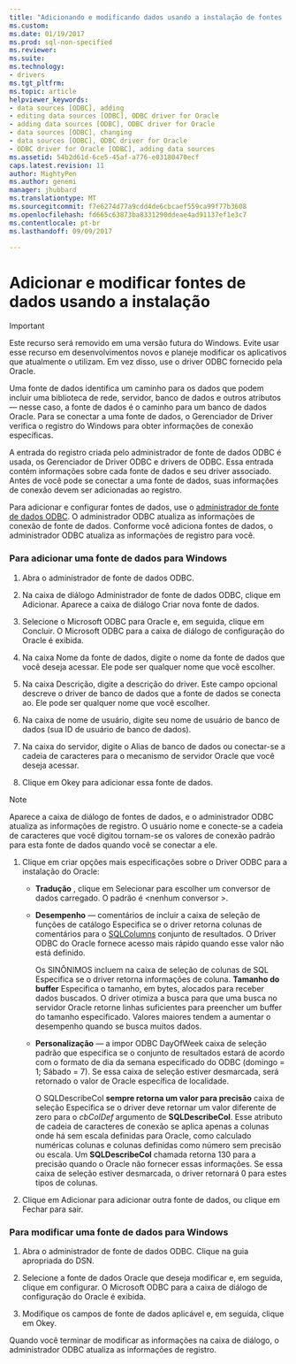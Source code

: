 ```yaml
---
title: "Adicionando e modificando dados usando a instalação de fontes | Microsoft Docs"
ms.custom: 
ms.date: 01/19/2017
ms.prod: sql-non-specified
ms.reviewer: 
ms.suite: 
ms.technology:
- drivers
ms.tgt_pltfrm: 
ms.topic: article
helpviewer_keywords:
- data sources [ODBC], adding
- editing data sources [ODBC], ODBC driver for Oracle
- adding data sources [ODBC], ODBC driver for Oracle
- data sources [ODBC], changing
- data sources [ODBC], ODBC driver for Oracle
- ODBC driver for Oracle [ODBC], adding data sources
ms.assetid: 54b2d61d-6ce5-45af-a776-e03180470ecf
caps.latest.revision: 11
author: MightyPen
ms.author: genemi
manager: jhubbard
ms.translationtype: MT
ms.sourcegitcommit: f7e6274d77a9cdd4de6cbcaef559ca99f77b3608
ms.openlocfilehash: fd665c63873ba8331290ddeae4ad91137ef1e3c7
ms.contentlocale: pt-br
ms.lasthandoff: 09/09/2017

---
```

# <a name="adding-and-modifying-data-sources-using-setup"></a>Adicionar e modificar fontes de dados usando a instalação
> [!IMPORTANT]  
>  Este recurso será removido em uma versão futura do Windows. Evite usar esse recurso em desenvolvimentos novos e planeje modificar os aplicativos que atualmente o utilizam. Em vez disso, use o driver ODBC fornecido pela Oracle.  
  
 Uma fonte de dados identifica um caminho para os dados que podem incluir uma biblioteca de rede, servidor, banco de dados e outros atributos — nesse caso, a fonte de dados é o caminho para um banco de dados Oracle. Para se conectar a uma fonte de dados, o Gerenciador de Driver verifica o registro do Windows para obter informações de conexão específicas.  
  
 A entrada do registro criada pelo administrador de fonte de dados ODBC é usada, os Gerenciador de Driver ODBC e drivers de ODBC. Essa entrada contém informações sobre cada fonte de dados e seu driver associado. Antes de você pode se conectar a uma fonte de dados, suas informações de conexão devem ser adicionadas ao registro.  
  
 Para adicionar e configurar fontes de dados, use o [administrador de fonte de dados ODBC](../../odbc/admin/odbc-data-source-administrator.md). O administrador ODBC atualiza as informações de conexão de fonte de dados. Conforme você adiciona fontes de dados, o administrador ODBC atualiza as informações de registro para você.  
  
### <a name="to-add-a-data-source-for-windows"></a>Para adicionar uma fonte de dados para Windows  
  
1.  Abra o administrador de fonte de dados ODBC.  
  
2.  Na caixa de diálogo Administrador de fonte de dados ODBC, clique em Adicionar. Aparece a caixa de diálogo Criar nova fonte de dados.  
  
3.  Selecione o Microsoft ODBC para Oracle e, em seguida, clique em Concluir. O Microsoft ODBC para a caixa de diálogo de configuração do Oracle é exibida.  
  
4.  Na caixa Nome da fonte de dados, digite o nome da fonte de dados que você deseja acessar. Ele pode ser qualquer nome que você escolher.  
  
5.  Na caixa Descrição, digite a descrição do driver. Este campo opcional descreve o driver de banco de dados que a fonte de dados se conecta ao. Ele pode ser qualquer nome que você escolher.  
  
6.  Na caixa de nome de usuário, digite seu nome de usuário de banco de dados (sua ID de usuário de banco de dados).  
  
7.  Na caixa do servidor, digite o Alias de banco de dados ou conectar-se a cadeia de caracteres para o mecanismo de servidor Oracle que você deseja acessar.  
  
8.  Clique em Okey para adicionar essa fonte de dados.  
  
> [!NOTE]  
>  Aparece a caixa de diálogo de fontes de dados, e o administrador ODBC atualiza as informações de registro. O usuário nome e conecte-se a cadeia de caracteres que você digitou tornam-se os valores de conexão padrão para esta fonte de dados quando você se conectar a ele.  
  
1.  Clique em criar opções mais especificações sobre o Driver ODBC para a instalação do Oracle:  
  
    -   **Tradução** , clique em Selecionar para escolher um conversor de dados carregado. O padrão é \<nenhum conversor >.  
  
    -   **Desempenho** — comentários de incluir a caixa de seleção de funções de catálogo Especifica se o driver retorna colunas de comentários para o [SQLColumns](../../odbc/microsoft/level-1-api-functions-odbc-driver-for-oracle.md) conjunto de resultados. O Driver ODBC do Oracle fornece acesso mais rápido quando esse valor não está definido.  
  
         Os SINÔNIMOS incluem na caixa de seleção de colunas de SQL Especifica se o driver retorna informações de coluna. **Tamanho do buffer** Especifica o tamanho, em bytes, alocados para receber dados buscados. O driver otimiza a busca para que uma busca no servidor Oracle retorne linhas suficientes para preencher um buffer do tamanho especificado. Valores maiores tendem a aumentar o desempenho quando se busca muitos dados.  
  
    -   **Personalização** — a impor ODBC DayOfWeek caixa de seleção padrão que especifica se o conjunto de resultados estará de acordo com o formato de dia da semana especificado do ODBC (domingo = 1; Sábado = 7). Se essa caixa de seleção estiver desmarcada, será retornado o valor de Oracle específica de localidade.  
  
         O SQLDescribeCol **sempre retorna um valor para precisão** caixa de seleção Especifica se o driver deve retornar um valor diferente de zero para o *cbColDef* argumento de **SQLDescribeCol**. Esse atributo de cadeia de caracteres de conexão se aplica apenas a colunas onde há sem escala definidas para Oracle, como calculado numéricas colunas e colunas definidas como número sem precisão ou escala. Um **SQLDescribeCol** chamada retorna 130 para a precisão quando o Oracle não fornecer essas informações. Se essa caixa de seleção estiver desmarcada, o driver retornará 0 para estes tipos de colunas.  
  
2.  Clique em Adicionar para adicionar outra fonte de dados, ou clique em Fechar para sair.  
  
### <a name="to-modify-a-data-source-for-windows"></a>Para modificar uma fonte de dados para Windows  
  
1.  Abra o administrador de fonte de dados ODBC. Clique na guia apropriada do DSN.  
  
2.  Selecione a fonte de dados Oracle que deseja modificar e, em seguida, clique em configurar. O Microsoft ODBC para a caixa de diálogo de configuração do Oracle é exibida.  
  
3.  Modifique os campos de fonte de dados aplicável e, em seguida, clique em Okey.  
  
 Quando você terminar de modificar as informações na caixa de diálogo, o administrador ODBC atualiza as informações de registro.
